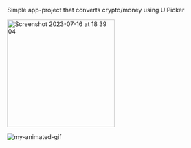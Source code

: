 Simple app-project that converts crypto/money using UIPicker

<img width="250" alt="Screenshot 2023-07-16 at 18 39 04" src="https://github.com/PuscasPaul/crypto-convert/assets/103600537/3cc70d89-af32-4574-9760-21afc7b3752b">

![my-animated-gif](https://github.com/PuscasPaul/crypto-convert/assets/103600537/34593d49-679d-4c24-b78d-b204950f1b8a)
